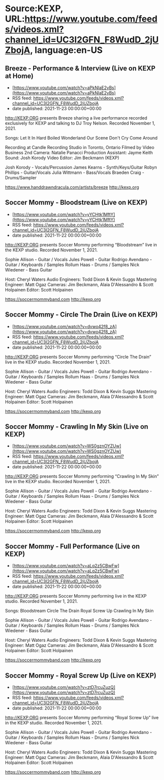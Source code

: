 # Source:KEXP, URL:https://www.youtube.com/feeds/videos.xml?channel_id=UC3I2GFN_F8WudD_2jUZbojA, language:en-US

## Breeze - Performance & Interview (Live on KEXP at Home)
 - [https://www.youtube.com/watch?v=aPkNIaE2yBs](https://www.youtube.com/watch?v=aPkNIaE2yBs)
 - RSS feed: https://www.youtube.com/feeds/videos.xml?channel_id=UC3I2GFN_F8WudD_2jUZbojA
 - date published: 2021-11-23 00:00:00+00:00

http://KEXP.ORG presents Breeze sharing a live performance recorded exclusively for KEXP and talking to DJ Troy Nelson. Recorded November 1, 2021.

Songs:
Let It In
Hard Boiled Wonderland
Our Scene
Don't Cry
Come Around

Recording at Candle Recording Studio in Toronto, Ontario
Filmed by Video Business
2nd Camera: Natalie Panacci
Production Assistant: Jayme Keith 
Sound: Josh Korody
Video Editor: Jim Beckmann (KEXP)

Josh Korody - Vocals/Percussion
James Kearns - Synth/Keys/Guitar
Robyn Phillips - Guitar/Vocals
Julia Wittmann - Bass/Vocals
Braeden Craig - Drums/Sampler 

https://www.handdrawndracula.com/artists/breeze
http://kexp.org

## Soccer Mommy - Bloodstream (Live on KEXP)
 - [https://www.youtube.com/watch?v=yYCHtk1MftY](https://www.youtube.com/watch?v=yYCHtk1MftY)
 - RSS feed: https://www.youtube.com/feeds/videos.xml?channel_id=UC3I2GFN_F8WudD_2jUZbojA
 - date published: 2021-11-22 00:00:00+00:00

http://KEXP.ORG presents Soccer Mommy performing “Bloodstream” live in the KEXP studio. Recorded November 1, 2021.

Sophie Allison - Guitar / Vocals
Jules Powell - Guitar
Rodrigo Avendano - Guitar / Keyboards / Samples
Rollum Haas - Drums / Samples
Nick Wiedener - Bass Guitar

Host: Cheryl Waters
Audio Engineers: Todd Dixon & Kevin Suggs
Mastering Engineer: Matt Ogaz
Cameras: Jim Beckmann, Alaia D'Alessandro & Scott Holpainen
Editor: Scott Holpainen

https://soccermommyband.com
http://kexp.org

## Soccer Mommy - Circle The Drain (Live on KEXP)
 - [https://www.youtube.com/watch?v=dvwo42f8_zA](https://www.youtube.com/watch?v=dvwo42f8_zA)
 - RSS feed: https://www.youtube.com/feeds/videos.xml?channel_id=UC3I2GFN_F8WudD_2jUZbojA
 - date published: 2021-11-22 00:00:00+00:00

http://KEXP.ORG presents Soccer Mommy performing “Circle The Drain” live in the KEXP studio. Recorded November 1, 2021.

Sophie Allison - Guitar / Vocals
Jules Powell - Guitar
Rodrigo Avendano - Guitar / Keyboards / Samples
Rollum Haas - Drums / Samples
Nick Wiedener - Bass Guitar

Host: Cheryl Waters
Audio Engineers: Todd Dixon & Kevin Suggs
Mastering Engineer: Matt Ogaz
Cameras: Jim Beckmann, Alaia D'Alessandro & Scott Holpainen
Editor: Scott Holpainen

https://soccermommyband.com
http://kexp.org

## Soccer Mommy - Crawling In My Skin (Live on KEXP)
 - [https://www.youtube.com/watch?v=WS0gznOYZUw](https://www.youtube.com/watch?v=WS0gznOYZUw)
 - RSS feed: https://www.youtube.com/feeds/videos.xml?channel_id=UC3I2GFN_F8WudD_2jUZbojA
 - date published: 2021-11-22 00:00:00+00:00

http://KEXP.ORG presents Soccer Mommy performing “Crawling In My Skin” live in the KEXP studio. Recorded November 1, 2021.

Sophie Allison - Guitar / Vocals
Jules Powell - Guitar
Rodrigo Avendano - Guitar / Keyboards / Samples
Rollum Haas - Drums / Samples
Nick Wiedener - Bass Guitar

Host: Cheryl Waters
Audio Engineers: Todd Dixon & Kevin Suggs
Mastering Engineer: Matt Ogaz
Cameras: Jim Beckmann, Alaia D'Alessandro & Scott Holpainen
Editor: Scott Holpainen

https://soccermommyband.com
http://kexp.org

## Soccer Mommy - Full Performance (Live on KEXP)
 - [https://www.youtube.com/watch?v=aLq2z5CBwFw](https://www.youtube.com/watch?v=aLq2z5CBwFw)
 - RSS feed: https://www.youtube.com/feeds/videos.xml?channel_id=UC3I2GFN_F8WudD_2jUZbojA
 - date published: 2021-11-22 00:00:00+00:00

http://KEXP.ORG presents Soccer Mommy performing live in the KEXP studio. Recorded November 1, 2021.

Songs:
Bloodstream
Circle The Drain
Royal Screw Up
Crawling In My Skin

Sophie Allison - Guitar / Vocals
Jules Powell - Guitar
Rodrigo Avendano - Guitar / Keyboards / Samples
Rollum Haas - Drums / Samples
Nick Wiedener - Bass Guitar

Host: Cheryl Waters
Audio Engineers: Todd Dixon & Kevin Suggs
Mastering Engineer: Matt Ogaz
Cameras: Jim Beckmann, Alaia D'Alessandro & Scott Holpainen
Editor: Scott Holpainen

https://soccermommyband.com
http://kexp.org

## Soccer Mommy - Royal Screw Up (Live on KEXP)
 - [https://www.youtube.com/watch?v=ztD7rcuZuzQ](https://www.youtube.com/watch?v=ztD7rcuZuzQ)
 - RSS feed: https://www.youtube.com/feeds/videos.xml?channel_id=UC3I2GFN_F8WudD_2jUZbojA
 - date published: 2021-11-22 00:00:00+00:00

http://KEXP.ORG presents Soccer Mommy performing “Royal Screw Up” live in the KEXP studio. Recorded November 1, 2021.

Sophie Allison - Guitar / Vocals
Jules Powell - Guitar
Rodrigo Avendano - Guitar / Keyboards / Samples
Rollum Haas - Drums / Samples
Nick Wiedener - Bass Guitar

Host: Cheryl Waters
Audio Engineers: Todd Dixon & Kevin Suggs
Mastering Engineer: Matt Ogaz
Cameras: Jim Beckmann, Alaia D'Alessandro & Scott Holpainen
Editor: Scott Holpainen

https://soccermommyband.com
http://kexp.org

